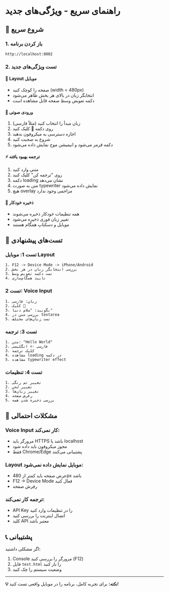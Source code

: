 # راهنمای سریع - ویژگی‌های جدید

## 🚀 شروع سریع

### 1. باز کردن برنامه
```
http://localhost:8002
```

### 2. تست ویژگی‌های جدید

#### 📱 **Layout موبایل**
- صفحه را کوچک کنید (width < 480px)
- انتخابگر زبان در بالای هر بخش ظاهر می‌شود
- دکمه تعویض وسط صفحه قابل مشاهده است

#### 🎤 **ورودی صوتی**
1. زبان مبدأ را انتخاب کنید (مثلاً فارسی)
2. روی دکمه 🎤 کلیک کنید
3. اجازه دسترسی به میکروفون بدهید
4. شروع به صحبت کنید
5. دکمه قرمز می‌شود و انیمیشن موج نمایش داده می‌شود

#### ⚡ **ترجمه بهبود یافته**
1. متنی وارد کنید
2. روی "ترجمه کن" کلیک کنید
3. دکمه loading نشان می‌دهد
4. متن به صورت typewriter نمایش داده می‌شود
5. هیچ overlay مزاحمی وجود ندارد

#### 💾 **ذخیره خودکار**
- همه تنظیمات خودکار ذخیره می‌شوند
- تغییر زبان فوری ذخیره می‌شود  
- موبایل و دسکتاپ همگام هستند

## 🧪 تست‌های پیشنهادی

### تست 1: موبایل Layout
```
1. F12 -> Device Mode -> iPhone/Android
2. بررسی انتخابگر زبان در هر بخش
3. تست دکمه تعویض وسط
4. تایید همگام‌سازی
```

### تست 2: Voice Input  
```
1. زبان: فارسی
2. کلیک 🎤
3. بگویید: "سلام دنیا"
4. بررسی متن در textarea
5. تست زبان‌های مختلف
```

### تست 3: ترجمه
```
1. متن: "Hello World"
2. فارسی -> انگلیسی
3. کلیک ترجمه
4. مشاهده loading در دکمه
5. مشاهده typewriter effect
```

### تست 4: تنظیمات
```
1. تغییر تم رنگی
2. تغییر لحن
3. تغییر زبان‌ها
4. رفرش صفحه
5. بررسی ذخیره شدن همه
```

## 🐛 مشکلات احتمالی

### Voice Input کار نمی‌کند:
- مرورگر باید HTTPS باشد یا localhost
- مجوز میکروفون باید داده شود
- فقط Chrome/Edge پشتیبانی می‌کنند

### Layout موبایل نمایش داده نمی‌شود:
- عرض صفحه باید کمتر از 480px باشد
- F12 -> Device Mode فعال کنید
- رفرش صفحه

### ترجمه کار نمی‌کند:
- API Key را در تنظیمات وارد کنید
- اتصال اینترنت را بررسی کنید
- کلید API معتبر باشد

## 📞 پشتیبانی

اگر مشکلی داشتید:
1. Console مرورگر را بررسی کنید (F12)
2. فایل `test.html` را باز کنید
3. وضعیت سیستم را چک کنید

---

**💡 نکته:** برای تجربه کامل، برنامه را در موبایل واقعی تست کنید! 